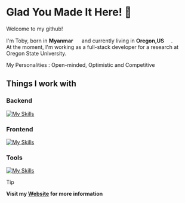 # Glad You Made It Here! 🥂

Welcome to my github!

I'm Toby, born in **Myanmar** <img src="https://hatscripts.github.io/circle-flags/flags/mm.svg" width="15"> and currently living in **Oregon,US** <img src="https://hatscripts.github.io/circle-flags/flags/us.svg" width="15">.<br>
At the moment, I'm working as a full-stack developer for a research at Oregon State University.

My Personalities : Open-minded, Optimistic and Competitive

## Things I work with

### Backend

[![My Skills](https://skillicons.dev/icons?i=express,flask,python,js,nodejs,mysql,c,docker&theme=dark)](https://skillicons.dev)

### Frontend

[![My Skills](https://skillicons.dev/icons?i=react,tailwind,js,html,css,figma&theme=dark)](https://skillicons.dev)

### Tools

[![My Skills](https://skillicons.dev/icons?i=aws,git,nodejs,mysql,docker,figma&theme=dark)](https://skillicons.dev)

> [!TIP]
> **Visit my [Website](https://toby12352.github.io/tobyThaung) for more information**
